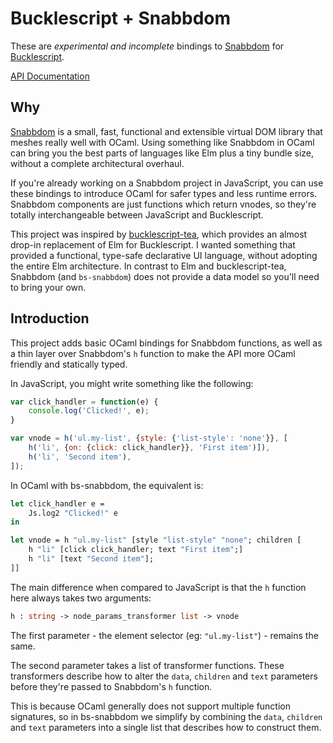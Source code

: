 Bucklescript + Snabbdom
=======================

These are *experimental and incomplete* bindings to [Snabbdom](https://github.com/snabbdom/snabbdom) for [Bucklescript](https://github.com/OvermindDL1/bucklescript-tea).

[API Documentation](https://jordwest.github.io/bs-snabbdom/)

## Why 

[Snabbdom](https://github.com/snabbdom/snabbdom) is a small, fast, functional and extensible virtual DOM library that meshes really well with OCaml. Using something like Snabbdom in OCaml can bring you the best parts of languages like Elm plus a tiny bundle size, without a complete architectural overhaul.

If you're already working on a Snabbdom project in JavaScript, you can use these bindings to introduce OCaml for safer types and less runtime errors. Snabbdom components are just functions which return vnodes, so they're totally interchangeable between JavaScript and Bucklescript.

This project was inspired by [bucklescript-tea](https://github.com/OvermindDL1/bucklescript-tea), which provides an almost drop-in replacement of Elm for Bucklescript. I wanted something that provided a functional, type-safe declarative UI language, without adopting the entire Elm architecture. In contrast to Elm and bucklescript-tea, Snabbdom (and `bs-snabbdom`) does not provide a data model so you'll need to bring your own.

## Introduction

This project adds basic OCaml bindings for Snabbdom functions, as well as a thin layer over Snabbdom's `h` function to make the API more OCaml friendly and statically typed.

In JavaScript, you might write something like the following:

```js
var click_handler = function(e) {
    console.log('Clicked!', e);
}

var vnode = h('ul.my-list', {style: {'list-style': 'none'}}, [
    h('li', {on: {click: click_handler}}, 'First item')]),
    h('li', 'Second item'),
]);
```

In OCaml with bs-snabbdom, the equivalent is:

```ocaml
let click_handler e =
    Js.log2 "Clicked!" e
in

let vnode = h "ul.my-list" [style "list-style" "none"; children [
    h "li" [click click_handler; text "First item";]
    h "li" [text "Second item"];
]]
```

The main difference when compared to JavaScript is that the `h` function here always takes two arguments:

```ocaml
h : string -> node_params_transformer list -> vnode
```

The first parameter - the element selector (eg: `"ul.my-list"`) - remains the same.

The second parameter takes a list of transformer functions. These transformers describe how to alter the `data`, `children` and `text` parameters before they're passed to Snabbdom's `h` function.

This is because OCaml generally does not support multiple function signatures, so in bs-snabbdom we simplify by combining the `data`, `children` and `text` parameters into a single list that describes how to construct them.

